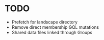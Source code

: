 # TODO
- Prefetch for landscape directory
- Remove direct membership GQL mutations
- Shared data files linked through Groups